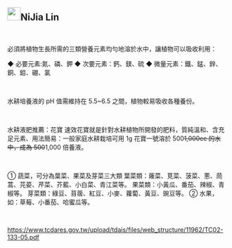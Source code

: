 <div class="markdown-heading"><h2 class="heading-element">
<a target="_blank" rel="noopener noreferrer nofollow" href="https://camo.githubusercontent.com/144aa6976402e961ed81512e339c6a9a5bf661d2fc7a6e58ca6b836a705e6c2c/68747470733a2f2f7370726f66696c652e6c696e652d7363646e2e6e65742f30684b76546f6766334946466c3546676669356770714a676c47467a4e615a30314c584852616278684654446c4e493174614269565a61423543536a74484a31594a41434a534e307846486a703142574d5f5a30446f6258346d536d35414946454d584868627551"><img src="https://camo.githubusercontent.com/144aa6976402e961ed81512e339c6a9a5bf661d2fc7a6e58ca6b836a705e6c2c/68747470733a2f2f7370726f66696c652e6c696e652d7363646e2e6e65742f30684b76546f6766334946466c3546676669356770714a676c47467a4e615a30314c584852616278684654446c4e493174614269565a61423543536a74484a31594a41434a534e307846486a703142574d5f5a30446f6258346d536d35414946454d584868627551" width="30" height="30" data-canonical-src="https://sprofile.line-scdn.net/0hKvTogf3IFFl5Fgfi5gpqJglGFzNaZ01LXHRabxhFTDlNI1taBiVZaB5CSjtHJ1YJACJSN0xFHjp1BWM_Z0DobX4mSm5AIFEMXHhbuQ" style="max-width: 100%;"></a>NiJia Lin</h2><a id="user-content-nijia-lin" class="anchor" aria-label="Permalink: NiJia Lin" href="#nijia-lin"><span aria-hidden="true" class="octicon octicon-link"></span></a></div><br><p>必須將植物生長所需的三類營養元素均勻地溶於水中，讓植物可以吸收利用：</p>
<p>◆ 必要元素:氮、磷、鉀
◆ 次要元素：鈣、鎂、硫
◆ 微量元素：鐵、錳、鋅、銅、鉬、硼、氯</p>
<br /><p>水耕培養液的 pH 值需維持在 5.5~6.5 之間，植物較易吸收各種養份。</p>
<br /><p>水耕液肥推薦：花寶
速效花寶就是針對水耕植物所開發的肥料，質純溫和、含充足元素、用法簡易：一般家庭水耕栽培可用 1g 花寶一號溶於 500<del>1,000cc 的水中，成為 500</del>1,000 倍養液。</p>
<br /><p>① 蔬菜，可分為葉菜、果菜及芽菜三大類
葉菜類：蕹菜、莧菜、菠菜、蔥、茼蒿、芫荽、芹菜、芥藍、小白菜、青江菜等。
果菜類：小黃瓜、番茄、辣椒、青椒等。
芽菜類：綠豆、苜蓿、紅豆、小麥、蘿蔔、黃豆、豌豆等。
② 水果，如：草莓、小番茄、哈蜜瓜等。</p>
<br /><p><a href="https://www.tcdares.gov.tw/upload/tdais/files/web_structure/11962/TC02-133-05.pdf" rel="nofollow">https://www.tcdares.gov.tw/upload/tdais/files/web_structure/11962/TC02-133-05.pdf</a></p>
